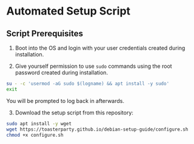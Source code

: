 # Automated Setup Script

## Script Prerequisites

1. Boot into the OS and login with your user credentials created during installation.

2. Give yourself permission to use `sudo` commands using the root password created during installation.

```sh
su - -c 'usermod -aG sudo $(logname) && apt install -y sudo'
exit
```

You will be prompted to log back in afterwards.


3. Download the setup script from this repository:

```sh
sudo apt install -y wget
wget https://toasterparty.github.io/debian-setup-guide/configure.sh
chmod +x configure.sh
```
